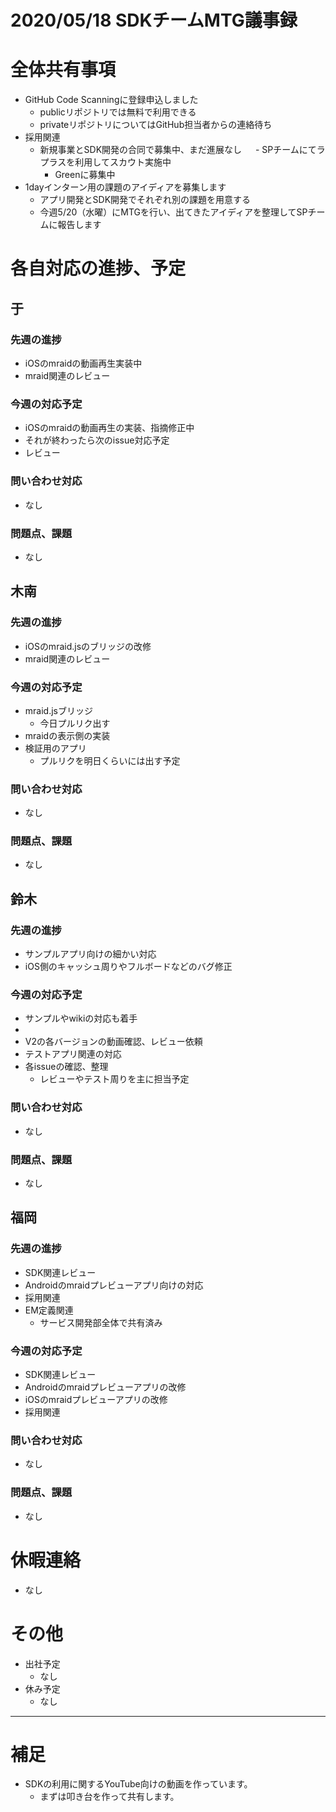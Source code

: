 # 2020/05/18 SDKチームMTG議事録

# 全体共有事項
- GitHub Code Scanningに登録申込しました
  - publicリポジトリでは無料で利用できる
  - privateリポジトリについてはGitHub担当者からの連絡待ち
- 採用関連
  - 新規事業とSDK開発の合同で募集中、まだ進展なし
　  - SPチームにてラプラスを利用してスカウト実施中
    - Greenに募集中  
- 1dayインターン用の課題のアイディアを募集します
  - アプリ開発とSDK開発でそれぞれ別の課題を用意する
  - 今週5/20（水曜）にMTGを行い、出てきたアイディアを整理してSPチームに報告します

# 各自対応の進捗、予定
## 于
### 先週の進捗
- iOSのmraidの動画再生実装中
- mraid関連のレビュー

### 今週の対応予定
- iOSのmraidの動画再生の実装、指摘修正中
- それが終わったら次のissue対応予定
- レビュー

### 問い合わせ対応
- なし

### 問題点、課題
- なし

## 木南
### 先週の進捗
- iOSのmraid.jsのブリッジの改修
- mraid関連のレビュー

### 今週の対応予定
- mraid.jsブリッジ
  - 今日プルリク出す
- mraidの表示側の実装
- 検証用のアプリ
  - プルリクを明日くらいには出す予定

### 問い合わせ対応
- なし

### 問題点、課題
- なし

## 鈴木
### 先週の進捗
- サンプルアプリ向けの細かい対応
- iOS側のキャッシュ周りやフルボードなどのバグ修正

### 今週の対応予定
- サンプルやwikiの対応も着手
-
- V2の各バージョンの動画確認、レビュー依頼
- テストアプリ関連の対応
- 各issueの確認、整理
  - レビューやテスト周りを主に担当予定

### 問い合わせ対応
- なし

### 問題点、課題
- なし

## 福岡
### 先週の進捗
- SDK関連レビュー
- Androidのmraidプレビューアプリ向けの対応
- 採用関連
- EM定義関連
  - サービス開発部全体で共有済み

### 今週の対応予定
- SDK関連レビュー
- Androidのmraidプレビューアプリの改修
- iOSのmraidプレビューアプリの改修
- 採用関連

### 問い合わせ対応
- なし

### 問題点、課題
- なし

# 休暇連絡
- なし

# その他
- 出社予定
  - なし
- 休み予定
  - なし

----

# 補足
- SDKの利用に関するYouTube向けの動画を作っています。
  - まずは叩き台を作って共有します。
